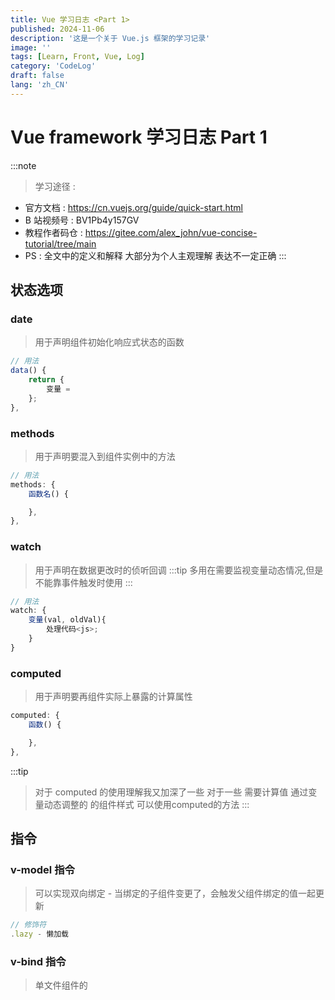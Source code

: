 ```yaml
---
title: Vue 学习日志 <Part 1>
published: 2024-11-06
description: '这是一个关于 Vue.js 框架的学习记录'
image: ''
tags: [Learn, Front, Vue, Log]
category: 'CodeLog'
draft: false
lang: 'zh_CN'
---
```


# Vue framework 学习日志 Part 1

:::note
> 学习途径 :
- 官方文档      : https://cn.vuejs.org/guide/quick-start.html
- B 站视频号    : BV1Pb4y157GV
- 教程作者码仓  : https://gitee.com/alex_john/vue-concise-tutorial/tree/main
- PS : 全文中的定义和解释 大部分为个人主观理解 表达不一定正确
:::

## 状态选项

### date

> 用于声明组件初始化响应式状态的函数
```js
// 用法
data() {
    return {
        变量 = 
    };
},
```

### methods

> 用于声明要混入到组件实例中的方法
```js
// 用法
methods: {
    函数名() {

    },
},

```

### watch

> 用于声明在数据更改时的侦听回调
:::tip
> 多用在需要监视变量动态情况,但是不能靠事件触发时使用
:::
```js
// 用法
watch: {
    变量(val, oldVal){
        处理代码<js>;
    }
}

```

### computed

> 用于声明要再组件实际上暴露的计算属性

```js
computed: {
    函数() {

    },
},
```
:::tip
> 对于 computed 的使用理解我又加深了一些 对于一些 需要计算值 通过变量动态调整的 的组件样式 可以使用computed的方法
:::

## 指令

### v-model 指令

> 可以实现双向绑定 - 当绑定的子组件变更了，会触发父组件绑定的值一起更新
```js
// 修饰符
.lazy - 懒加载
```


### v-bind 指令

> 单文件组件的 <style> 标签支持使用 v-bind CSS 函数将 CSS 的值链接到动态的组件状态 - 就是能让 属性 简单的绑定一个 对象 / 变量
```js
// 简写
v-bind: == :
```

### v-on 指令

> 用于给元素绑定事件监听器。
```js
// 接触写法

// 简写
v-on: == @

// 修饰符
.prevent - 调用 event.preventDefault() -- 不刷新

// 方法处理函数
v-on:click="<函数 or Js语句>"
```

### v-for 指令
> 基于原始数据多次渲染元素或模板块
```js
// 写法
// 初次学会的用法 是将数组变量中的 键 与 值 取出 且设置 key （类似于主键？） 来循环渲染
//ps: 在 js 的函数中 可以使用 filter 方法进行数组操作
    array = ["", ""],

<    v-for="(key, value) in array" >
```

### v-if 指令
> 基于表达式值的真假性，来条件性地渲染元素或者模板片段
```js
// 条件渲染一个元素
v-if = true // 渲染
v-if = false // 不渲染
```

### v-show 指令
> 基于表达式值的真假性，来改变元素的可见性
```js
// 条件显示一个元素 - 添加 display : none,
v-if = true // 显示
v-if = false // 不显示
```

:::tip
> 个人见解 若要重复使用 v-show 若仅用一次使用 v-if or (初始化使用)
:::
